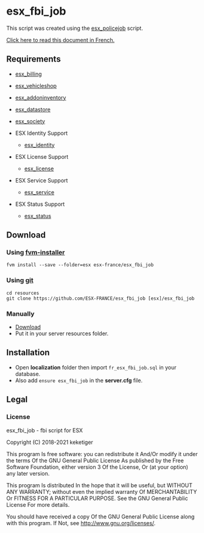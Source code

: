 # esx_fbi_job

This script was created using the [esx_policejob](https://github.com/esx-framework/esx-legacy/tree/main/%5Besx_addons%5D/esx_policejob) script.

[Click here to read this document in French.](https://github.com/esx-france/esx_fbi_job/wiki/README--Fran%C3%A7ais)

## Requirements
  * [esx_billing](https://github.com/esx-framework/esx-legacy/tree/main/%5Besx_addons%5D/esx_billing)
  * [esx_vehicleshop](https://github.com/esx-framework/esx-legacy/tree/main/%5Besx_addons%5D/esx_vehicleshop)
  * [esx_addoninventory](https://github.com/esx-framework/esx-legacy/tree/main/%5Besx_addons%5D/esx_addoninventory)
  * [esx_datastore](https://github.com/esx-framework/esx-legacy/tree/main/%5Besx_addons%5D/esx_datastore)
  * [esx_society](https://github.com/esx-framework/esx-legacy/tree/main/%5Besx_addons%5D/esx_society)

* ESX Identity Support
  * [esx_identity](https://github.com/esx-framework/esx-legacy/tree/main/%5Besx%5D/esx_identity)

* ESX License Support
  * [esx_license](https://github.com/esx-framework/esx-legacy/tree/main/%5Besx_addons%5D/esx_license)

* ESX Service Support
  * [esx_service](https://github.com/esx-framework/esx-legacy/tree/main/%5Besx_addons%5D/esx_service)
  
* ESX Status Support
  * [esx_status](https://github.com/esx-framework/esx-legacy/tree/main/%5Besx_addons%5D/esx_status)

## Download
### Using [fvm-installer](https://github.com/qlaffont/fvm-installer)
```
fvm install --save --folder=esx esx-france/esx_fbi_job
```

### Using [git](https://git-scm.com/)
```
cd resources
git clone https://github.com/ESX-FRANCE/esx_fbi_job [esx]/esx_fbi_job
```

### Manually
* [Download](https://github.com/esx-france/esx_fbi_job/archive/master.zip)
* Put it in your server resources folder.

## Installation
* Open **localization** folder then import ``fr_esx_fbi_job.sql`` in your database.
* Also add ``ensure esx_fbi_job`` in the **server.cfg** file.

## Legal
### License
esx_fbi_job - fbi script for ESX

Copyright (C) 2018-2021 keketiger

This program Is free software: you can redistribute it And/Or modify it under the terms Of the GNU General Public License As published by the Free Software Foundation, either version 3 Of the License, Or (at your option) any later version.

This program Is distributed In the hope that it will be useful, but WITHOUT ANY WARRANTY; without even the implied warranty Of MERCHANTABILITY Or FITNESS FOR A PARTICULAR PURPOSE. See the GNU General Public License For more details.

You should have received a copy Of the GNU General Public License along with this program. If Not, see http://www.gnu.org/licenses/.
